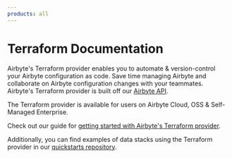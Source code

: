 ```yaml
---
products: all
---
```


# Terraform Documentation

Airbyte's Terraform provider enables you to automate & version-control your Airbyte configuration as code. Save time managing Airbyte and collaborate on Airbyte configuration changes with your teammates. Airbyte's Terraform provider is built off our [Airbyte API](https://api.airbyte.com). 

The Terraform provider is available for users on Airbyte Cloud, OSS & Self-Managed Enterprise. 

Check out our guide for [getting started with Airbyte's Terraform provider](https://reference.airbyte.com/reference/using-the-terraform-provider).

Additionally, you can find examples of data stacks using the Terraform provider in our [quickstarts repository](https://github.com/airbytehq/quickstarts). 
